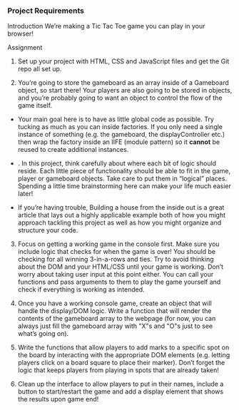 ### Project Requirements

Introduction
We’re making a Tic Tac Toe game you can play in your browser!

Assignment
1. Set up your project with HTML, CSS and JavaScript files and get the Git repo all set up.

2. You’re going to store the gameboard as an array inside of a Gameboard object,
     so start there! Your players are also going to be stored in objects, and you’re probably
     going to want an object to control the flow of the game itself.

  - Your main goal here is to have as little global code as 
     possible. Try tucking as much as you can inside 
     factories. If you only need a single instance of 
     something (e.g. the gameboard, the displayController 
     etc.) then wrap the factory inside an IIFE (module 
    pattern) so it **cannot** be reused to create additional 
    instances.

  - . In this project, think carefully about where each bit of 
    logic should reside. Each little piece of functionality 
    should be able to fit in the game, player or gameboard 
    objects. Take care to put them in “logical” places. 
    Spending a little time brainstorming here can make 
    your life much easier later!

 -  If you’re having trouble, Building a house from the 
    inside out is a great article that lays out a highly 
    applicable example both of how you might approach 
    tackling this project as well as how you might organize 
    and structure your code.

 3. Focus on getting a working game in the console first. Make sure you include logic that checks for when the game is over! You should be checking for all winning 3-in-a-rows and ties. Try to avoid thinking about the DOM and your HTML/CSS until your game is working. Don’t worry about taking user input at this point either. You can call your functions and pass arguments to them to play the game yourself and check if everything is working as intended.

4. Once you have a working console game, create an object that will handle the display/DOM logic. Write a function that will render the contents of the gameboard array to the webpage (for now, you can always just fill the gameboard array with "X"s and "O"s just to see what’s going on).

5. Write the functions that allow players to add marks to a specific spot on the board by interacting with the appropriate DOM elements (e.g. letting players click on a board square to place their marker). Don’t forget the logic that keeps players from playing in spots that are already taken!

6. Clean up the interface to allow players to put in their names, include a button to start/restart the game and add a display element that shows the results upon game end!
